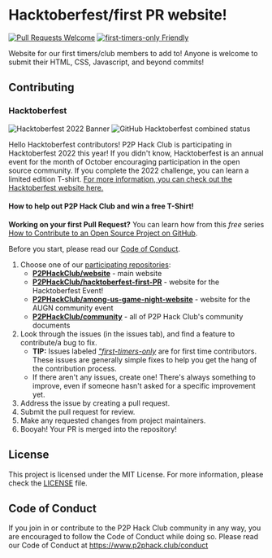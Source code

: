 # Hacktoberfest/first PR website! 

[![Pull Requests Welcome](https://img.shields.io/badge/PRs-welcome-brightgreen.svg?style=flat)](https://makeapullrequest.com)
[![first-timers-only Friendly](https://img.shields.io/badge/first--timers--only-friendly-blue.svg)](https://www.firsttimersonly.com/)


Website for our first timers/club members to add to! Anyone is welcome to submit their HTML, CSS, Javascript, and beyond commits! 

## Contributing

### Hacktoberfest
![Hacktoberfest 2022 Banner](https://hacktoberfest.com/_next/static/media/opengraph.da6e44c0.png)
![GitHub Hacktoberfest combined status](https://img.shields.io/github/hacktoberfest/2021/P2PHackClub/hypixel-game-night-website)

Hello Hacktoberfest contributors! P2P Hack Club is participating in Hacktoberfest 2022 this year! If you didn't know, Hacktoberfest is an annual event for the month of October encouraging participation in the open source community. If you complete the 2022 challenge, you can learn a limited edition T-shirt. [For more information, you can check out the Hacktoberfest website here.](https://hacktoberfest.digitalocean.com)

#### How to help out P2P Hack Club and win a free T-Shirt!

**Working on your first Pull Request?** You can learn how from this *free* series [How to Contribute to an Open Source Project on GitHub](https://kcd.im/pull-request).

Before you start, please read our [Code of Conduct](https://www.p2phack.club/conduct).

1. Choose one of our [participating repositories](https://github.com/P2PHackClub):
      * **[P2PHackClub/website](https://github.com/P2PHackClub/website/)** - main website
      * **[P2PHackClub/hacktoberfest-first-PR](https://github.com/P2PHackClub/hacktoberfest-first-PR)** - website for the Hacktoberfest Event!
      * **[P2PHackClub/among-us-game-night-website](https://github.com/P2PHackClub/among-us-game-night-website)** - website for the AUGN community event
      * **[P2PHackClub/community](https://github.com/P2PHackClub/community)** - all of P2P Hack Club's community documents
2. Look through the issues (in the issues tab), and find a feature to contribute/a bug to fix.
      * **TIP:** Issues labeled [*"first-timers-only*](https://www.firsttimersonly.com) are for first time contributors. These issues are generally simple fixes to help you get the hang of the contribution process.
      * If there aren't any issues, create one! There's always something to improve, even if someone hasn't asked for a specific improvement yet.
3. Address the issue by creating a pull request.
4. Submit the pull request for review.
5. Make any requested changes from project maintainers.
6. Booyah! Your PR is merged into the repository!

## License
This project is licensed under the MIT License. For more information, please check the [LICENSE](LICENSE) file.

## Code of Conduct
If you join in or contribute to the P2P Hack Club community in any way, you are encouraged to follow the Code of Conduct while doing so. Please read our Code of Conduct at https://www.p2phack.club/conduct 


